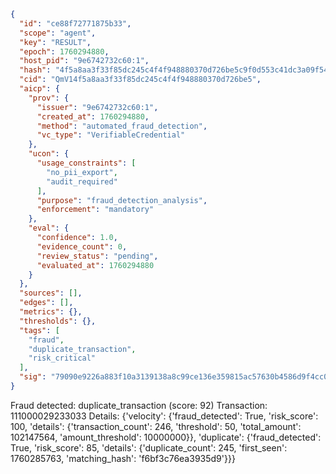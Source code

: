 ```json
{
  "id": "ce88f72771875b33",
  "scope": "agent",
  "key": "RESULT",
  "epoch": 1760294880,
  "host_pid": "9e6742732c60:1",
  "hash": "4f5a8aa3f33f85dc245c4f4f948880370d726be5c9f0d553c41dc3a09f543c6b",
  "cid": "QmV14f5a8aa3f33f85dc245c4f4f948880370d726be5",
  "aicp": {
    "prov": {
      "issuer": "9e6742732c60:1",
      "created_at": 1760294880,
      "method": "automated_fraud_detection",
      "vc_type": "VerifiableCredential"
    },
    "ucon": {
      "usage_constraints": [
        "no_pii_export",
        "audit_required"
      ],
      "purpose": "fraud_detection_analysis",
      "enforcement": "mandatory"
    },
    "eval": {
      "confidence": 1.0,
      "evidence_count": 0,
      "review_status": "pending",
      "evaluated_at": 1760294880
    }
  },
  "sources": [],
  "edges": [],
  "metrics": {},
  "thresholds": {},
  "tags": [
    "fraud",
    "duplicate_transaction",
    "risk_critical"
  ],
  "sig": "79090e9226a883f10a3139138a8c99ce136e359815ac57630b4586d9f4cc0818"
}
```

Fraud detected: duplicate_transaction (score: 92)
Transaction: 111000029233033
Details: {'velocity': {'fraud_detected': True, 'risk_score': 100, 'details': {'transaction_count': 246, 'threshold': 50, 'total_amount': 102147564, 'amount_threshold': 10000000}}, 'duplicate': {'fraud_detected': True, 'risk_score': 85, 'details': {'duplicate_count': 245, 'first_seen': 1760285763, 'matching_hash': 'f6bf3c76ea3935d9'}}}
